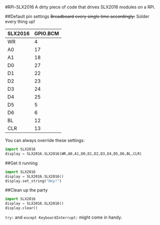 #RPi-SLX2016
A dirty piece of code that drives SLX2016 modules on a RPi.

##Default pin settings
~~Breadboard every single time accordingly:~~
Solder every thing up!

SLX2016 | GPIO.BCM
--- | ---
WR | 4
A0 | 17
A1 | 18
D0 | 27
D1 | 22
D2 | 23
D3 | 24
D4 | 25
D5 | 5
D6 | 6
BL | 12
CLR | 13

You can always override these settings:
```python
import SLX2016
display = SLX2016.SLX2016(WR,A0,A1,D0,D1,D2,D3,D4,D5,D6,BL,CLR)
```

##Get it running
```python
import SLX2016
display = SLX2016.SLX2016()
display.set_string("Hey!")
```

##Clean up the party
```python
import SLX2016
display = SLX2016.SLX2016()
display.clear()
```
`try:` and `except KeyboardInterrupt:` might come in handy.
